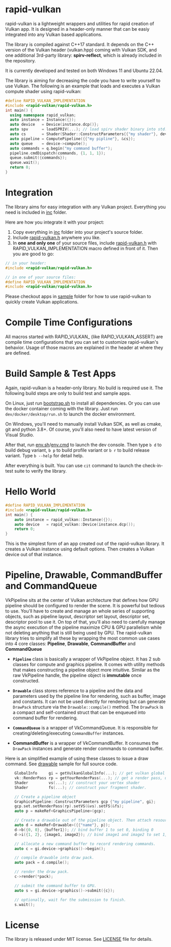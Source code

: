 # rapid-vulkan
rapid-vulkan is a lightweight wrappers and utilities for rapid creation of Vulkan app. It is designed in a header-only manner that can be easiy integrated into any Vulkan based applications.

The library is compiled against C++17 standard. It depends on the C++ version of the Vulkan header (vulkan.hpp) coming with Vulkan SDK, and one additional 3rd-party library: **spirv-reflect**, which is already included in the repository.

It is currently developed and tested on both Windows 11 and Ubuntu 22.04.

The library is aiming for decreasing the code you have to write yourself to use Vulkan. The following is an example that loads and executes a Vulkan compute shader using rapid-vulkan:

```c++
#define RAPID_VULKAN_IMPLEMENTATION
#include <rapid-vulkan/rapid-vulkan.h>
int main() {
  using namespace rapid_vulkan;
  auto instance = Instance({});
  auto device   = Device(instance.dcp()};
  auto spv      = loadSPRIV(...); // load spirv shader binary into std::vector container.
  auto cs       = Shader(Shader::ConstructParameters{{"my shader"}, device->gi}.setSpriv(spv));
  auto pipeline = ComputePipeline({{"my pipline"}, &cs});
  auto queue    = device->compute();
  auto commands = q.begin("my command buffer");
  pipeline.cmdDispatch(commands, {1, 1, 1});
  queue.submit({commands});
  queue.wait();
  return 0;
}
```

# Integration
The library aims for easy integration with any Vulkan project. Everything you need is included in [inc](inc) folder.

Here are how you integrate it with your project:

1. Copy everything in [inc](inc) folder into your project's source folder.
2. Include [rapid-vulkan.h](inc/rapid-vulkan/rapid-vulkan.h) anywhere you like.
3. In **one and only one** of your source files, include [rapid-vulkan.h](inc/rapid-vulkan/rapid-vulkan.h) with RAPID_VULKAN_IMPLEMENTATION macro defined in front of it. Then you are good to go:

```c
// in your header:
#include <rapid-vulkan/rapid-vulkan.h>

// in one of your source files:
#define RAPID_VULKAN_IMPLEMENTATION
#include <rapid-vulkan/rapid-vulkan.h>
```
Please checkout apps in [sample](dev/sample) folder for how to use rapid-vulkan to quickly create Vulkan applications.

# Compile Time Configurations

All macros started with RAPID_VULKAN_ (like RAPID_VULKAN_ASSERT) are compile time configurations that you can set to customize rapid-vulkan's behavior. Usage of those macros are explained in the header at where they are defined.

# Build Sample & Test Apps
Again, rapid-vulkan is a header-only library. No build is required use it. The following build steps are only to build test and sample apps.

On Linux, just run [bootstrap.sh](dev/env/bootstrap.sh) to install all dependencies. Or you can use the docker container coming with the library. Just run `dev/docker/desktop/run.sh` to launch the docker environment.

On Windows, you'll need to manually install Vulkan SDK, as well as cmake, git and python 3.8+. Of course, you'll also need to have latest version of Visual Studio.

After that, run [env.sh](env.sh)/[env.cmd](env.cmd) to launch the dev console. Then type `b d` to build debug variant, `b p` to build profile variant or `b r` to build release variant. Type `b --help` for detail help.

After everything is built. You can use `cit` command to launch the check-in-test suite to verify the library.

# Hello World
```c++
#define RAPID_VULKAN_IMPLEMENTATION
#include <rapid-vulkan/rapid-vulkan.h>
int main() {
    auto instance = rapid_vulkan::Instance({});
    auto device   = rapid_vulkan::Device(instance.dcp());
    return 0;
}
```
This is the simplest form of an app created out of the rapid-vulkan library. It creates a Vulkan instance using default options. Then creates a Vulkan device out of that instance.

# Pipeline, Drawable, CommandBuffer and CommandQueue
VkPipeline sits at the center of Vulkan architecture that defines how GPU pipeline should be configured to render the scene. It is powerful but tedious to use. You'll have to create and manage an whole series of supporting objects, such as pipeline layout, descriptor set layout, descriptor set, descriptor pool to use it. On top of that, you'll also need to carefully manage the async execution of the pipeline maximize CPU & GPU parallelism while not deleting anything that is still being used by GPU. The rapid-vulkan library tries to simplify all these by wrapping the most common use cases into 4 core classes: **Pipeline**, **Drawable**, **CommandBuffer** and **CommandQueue**

- **`Pipeline`** class is basically a wrapper of VkPipeline object. It has 2 sub classes for compute and graphics pipeline. It comes with utility methods that makes constructing a pipeline object more intuitive. Similar as the raw VkPipeline handle, the pipeline object is **immutable** once constructed.

- **`Drawable`** class stores reference to a pipeline and the data and parameters used by the pipeline line for rendering, such as buffer, image and constants. It can not be used directly for rendering but can generate `DrawPack` structure via the `Drawable::compile()` method. The `DrawPack` is a compact and self-contained struct that can be enqueued into command buffer for rendering.

- **`CommandQueue`** is a wrapper of VkCommandQueue. It is responsible for creating/deleting/executing `CommandBuffer` instances.

- **CommandBuffer** is a wrapper of VkCommandBuffer. It consumes the `DrawPack` instances and generate render commands to command buffer.

Here is an simplified example of using these classes to issue a draw command. See [drawable](dev/sample/drawable.cpp) sample for full source code.

```c++
    GlobalInfo     gi = getVulkanGlobalInfo(...); // get vulkan global information, usually from a Device object.
    vk::RenderPass rp = getYourRenderPass(...); // get a render pass, usually from a Swapchain class.
    Shader         vs(...); // construct your vertex shader
    Shader         fs(...); // construct your fragment shader.

    // Create a pipeline object
    GraphicsPipeline::ConstructParameters gcp {"my pipeline", gi};
    gcp.set.setRenderPass(rp).setVS(&vs).setFS(&fs);
    auto p = makeRef<GraphicsPipeline>(gcp);

    // Create a drawable out of the pipeline object. Then attach resources to the drawable as inputs to the pipeline.
    auto d = makeRef<Drawable>({{"name"}, p});
    d->b({0, 0}, {buffer1}); // bind buffer 1 to set 0, binding 0
    d->i({1, 2}, {image1, image2}); // bind image1 and image2 to set 1, binding 2

    // allocate a new command buffer to record rendering commands.
    auto c = gi.device->graphics()->begin();

    // compile drawable into draw pack.
    auto pack = d.compile();

    // render the draw pack.
    c->render(*pack);

    // submit the command buffer to GPU.
    auto s = gi.device->graphics()->submit({c});

    // optionally, wait for the submission to finish.
    s.wait();
```

# License
The library is released under MIT license. See [LICENSE](LICENSE) file for details.
